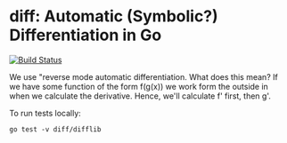 # diff: Automatic (Symbolic?) Differentiation in Go

[![Build Status](https://travis-ci.org/neeilan/diff.svg?branch=master)](https://travis-ci.org/neeilan/diff)


We use "reverse mode automatic differentiation. What does this mean? If we have some function of the form f(g(x)) we work form the outside in when we calculate the derivative.
Hence, we'll calculate f' first, then g'.

To run tests locally:
```
go test -v diff/difflib
```
